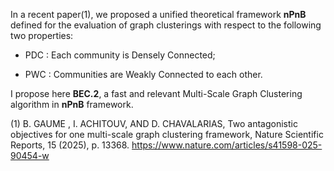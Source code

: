 In a recent paper(1), we proposed a unified theoretical framework **nPnB** defined for the evaluation of graph clusterings with respect to the following two properties:

* PDC : Each community is Densely Connected;

* PWC : Communities are Weakly Connected to each other.
  
I propose here **BEC.2**, a fast and relevant Multi-Scale Graph Clustering algorithm in **nPnB** framework.

(1) B. GAUME , I. ACHITOUV, AND D. CHAVALARIAS, Two antagonistic objectives for one multi-scale graph clustering framework, Nature Scientific Reports, 15 (2025), p. 13368.
https://www.nature.com/articles/s41598-025-90454-w

